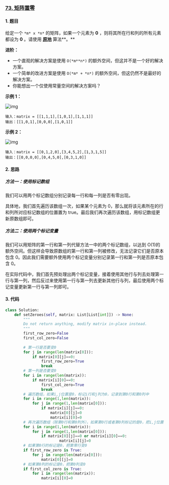 ### [73. 矩阵置零](https://leetcode-cn.com/problems/set-matrix-zeroes/)

#### 1. 题目

给定一个 `*m* x *n*` 的矩阵，如果一个元素为 **0** ，则将其所在行和列的所有元素都设为 **0** 。请使用 **[原地](http://baike.baidu.com/item/原地算法)** 算法**。**

**进阶：**

- 一个直观的解决方案是使用  `O(*m**n*)` 的额外空间，但这并不是一个好的解决方案。
- 一个简单的改进方案是使用 `O(*m* + *n*)` 的额外空间，但这仍然不是最好的解决方案。
- 你能想出一个仅使用常量空间的解决方案吗？

**示例 1：**

![img](https://assets.leetcode.com/uploads/2020/08/17/mat1.jpg)

```
输入：matrix = [[1,1,1],[1,0,1],[1,1,1]]
输出：[[1,0,1],[0,0,0],[1,0,1]]
```

**示例 2：**

![img](https://assets.leetcode.com/uploads/2020/08/17/mat2.jpg)

```
输入：matrix = [[0,1,2,0],[3,4,5,2],[1,3,1,5]]
输出：[[0,0,0,0],[0,4,5,0],[0,3,1,0]]
```

#### 2. 思路

##### 方法一：使用标记数组

我们可以用两个标记数组分别记录每一行和每一列是否有零出现。

具体地，我们首先遍历该数组一次，如果某个元素为 0，那么就将该元素所在的行和列所对应标记数组的位置置为 true。最后我们再次遍历该数组，用标记数组更新原数组即可。

##### 方法二：使用两个标记变量

我们可以用矩阵的第一行和第一列代替方法一中的两个标记数组，以达到 O(1)的额外空间。但这样会导致原数组的第一行和第一列被修改，无法记录它们是否原本包含 0。因此我们需要额外使用两个标记变量分别记录第一行和第一列是否原本包含 0。

在实际代码中，我们首先预处理出两个标记变量，接着使用其他行与列去处理第一行与第一列，然后反过来使用第一行与第一列去更新其他行与列，最后使用两个标记变量更新第一行与第一列即可。

#### 3. 代码

```python
class Solution:
    def setZeroes(self, matrix: List[List[int]]) -> None:
        """
        Do not return anything, modify matrix in-place instead.
        """
        first_row_zero=False
        first_col_zero=False
        
        # 第一行是否要变0
        for j in range(len(matrix[0])):
            if matrix[0][j]==0:
                first_row_zero=True
                break     
		# 第一列是否要变0
        for i in range(len(matrix)):
            if matrix[i][0]==0:
                first_col_zero=True
                break
        # 遍历数组，如果i,j位置是0，标记i行和j列为0，记录到第0行和第0列中
        for i in range(1,len(matrix)):
            for j in range(1,len(matrix[0])):
                if matrix[i][j]==0:
                    matrix[0][j]=0
                    matrix[i][0]=0
        # 再次遍历数组（除第0行和第0列外），如果第0行或者第0列标记的是0，把i,j位置变0
        for i in range(1,len(matrix)):
            for j in range(1,len(matrix[0])):
                if matrix[0][j]==0 or matrix[i][0]==0:
                        matrix[i][j]=0
		# 如果第0行的标记是0，把第零行变0
        if first_row_zero is True:
            for j in range(len(matrix[0])):
                matrix[0][j]=0
		# 如果第0列的标记是0，把第0列变0
        if first_col_zero is True:
            for i in range(len(matrix)):
                matrix[i][0]=0            

```

